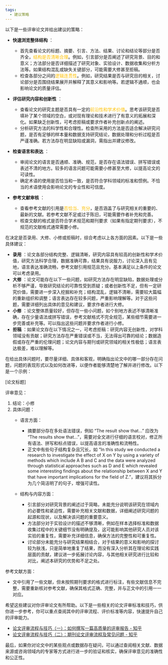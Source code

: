 ```yaml
---
tags:
  - 建议策略
---
```


以下是一些评审论文并给出建议的策略：

  * **快速浏览整体结构** ：
    * 首先查看论文的标题、摘要、引言、方法、结果、讨论和结论等部分是否齐全，<font color="#ffc000">结构是否清晰合理</font>。例如，引言部分是否阐述了研究背景、目的和意义；方法部分是否详细描述了研究对象、实验设计、数据收集和分析方法等。如果结构混乱或缺失关键部分，可能需要大修甚至拒稿。
    * 检查各部分之间的<font color="#ffc000">逻辑连贯性</font>。例如，研究结果是否与研究目的相关，讨论部分是否围绕结果展开并解释了其意义和影响等。若逻辑不通顺，也会影响论文的质量评估。

  * **评估研究内容和创新性** ：
    * 查看论文的研究主题是否具有一定的<font color="#ffc000">前沿性和学术价值</font>。思考该研究是否填补了某个领域的空白，或对现有理论和技术进行了有意义的拓展和深化。如果缺乏创新性，可考虑拒稿或要求作者补充创新点的阐述。
    * 分析研究方法的科学性和合理性。检查所采用的方法是否适合解决研究问题，是否有足够的样本量和数据支持研究结论，数据处理和分析过程是否严谨准确。若方法存在明显缺陷或漏洞，需指出并建议修改。

  * **检查语言和表达** ：
    * 审阅论文的语言是否通顺、准确、规范，是否存在语法错误、拼写错误或表述不清的地方。较多的语言问题可能需要小修甚至大修，以提高论文的可读性。
    * 确定术语的使用是否恰当和一致，是否符合学科领域的标准和惯例。不恰当的术语使用会影响论文的专业性和可信度。

  * **参考文献审核** ：
    * 查看参考文献的引用是<font color="#ffc000">否恰当、充分</font>，是否涵盖了与研究相关的重要的、最新的文献。若参考文献不足或过于陈旧，可能需要作者补充和完善。
    * 核查文献的格式是否符合学术规范和期刊要求（如果有指定期刊要求），不规范的文献格式通常需要小修。

在决定是否录用、大修、小修或拒稿时，综合考虑以上各方面的因素。以下是一些具体建议：

  * **录用** ：论文各部分结构完整、逻辑清晰，研究内容具有较高的创新性和学术价值，研究方法科学合理，数据准确可靠，结果具有说服力，讨论深入且有见地，语言表达准确流畅，参考文献引用规范且充分。基本满足以上条件的论文可以考虑录用。
  * **大修** ：论文可能存在以下一些问题，如研究方法存在明显缺陷，数据处理或分析不够严谨，导致研究结论的可靠性受到质疑；或者创新性不足，但有一定研究价值，需要进一步深入挖掘和补充；结构混乱，逻辑不清晰，需要较大篇幅的重新组织和调整；语言表达存在较多问题，严重影响理解等。对于这些问题，需要详细列出具体的意见和建议，要求作者进行大修。
  * **小修** ：论文整体质量较好，但存在一些小问题，如个别地方表述不够清晰准确，存在少量语法或拼写错误，参考文献格式不完全规范，某些细节需要进一步完善或补充等。可以指出这些问题并要求作者进行小修。
  * **拒稿** ：如果论文存在以下情况之一，可考虑拒稿：研究内容无创新性，对学科领域没有贡献；研究方法存在严重错误或不当，无法得出可靠的结论；数据造假或存在严重的伦理问题；论文内容与期刊或研究领域的相关性极低；语言表达极差，难以理解等。

在给出具体问题时，要尽量详细、具体和客观，明确指出论文中的哪一部分存在问题，问题的表现形式以及如何改进等，以便作者能够清楚地了解并进行修改。以下是一个示例：

[论文标题]

评审意见：

  1. 结论：小修
  2. 具体问题：
     * 语言方面：
       * 摘要部分存在多处语法错误，例如 “The result show that...” 应改为 “The results show that...”，需要对全文进行仔细的语言校对，修正所有语法、拼写和标点错误，以提高语言的准确性和流畅性。
       * 正文中有些句子结构复杂且冗长，如 “In this study we conducted a research to investigate the effect of X on Y by using a variety of methods which include A B and C and the data were analyzed through statistical approaches such as D and E which revealed some interesting findings about the relationship between X and Y that have important implications for the field of Z.”，建议将其拆分为几个简洁明了的句子，增强可读性。

     * 结构与内容方面：
       * 引言部分对研究背景的阐述过于简略，未能充分说明该研究在领域内的必要性和紧迫性，需要补充相关文献和数据，详细阐述研究问题的起源和现状，以及解决该问题的重要意义。
       * 方法部分对于实验设计的描述不够清晰，例如在样本选择标准和数据收集过程中的关键细节没有明确提及，这可能影响其他研究人员对该实验的重复性，需要补充详细信息，确保方法的完整性和可重复性。
       * 讨论部分未能充分与研究结果相结合，对于结果的意义和影响的探讨较为肤浅，只是简单地重复了结果，而没有深入分析其在理论和实践层面的贡献，建议进一步拓展讨论内容，与其他相关研究进行比较和对比，阐述本研究的优势和不足之处。

参考文献方面：

  * 文中引用了一些文献，但未按照期刊要求的格式进行标注，有些文献信息不完整，需要重新核对参考文献，确保其格式正确、完整，并与正文中的引用一一对应。

希望这些建议对你评审论文有所帮助。以下是一些相关的论文评审标准和技巧，供你进一步参考，你可以重点查阅其中的评审流程、评价标准等内容，快速提升自己的评审能力。

  * [论文评审流程与技巧（一）：如何撰写一篇高质量的评审报告 - 知乎](https://zhuanlan.zhihu.com/p/602788964)
  * [论文评审流程与技巧（二）：期刊论文评审流程及常见问题 - 知乎](https://zhuanlan.zhihu.com/p/603159638)

最后，如果你对论文中的某些观点或数据存在疑问，可以通过查阅相关文献、数据来源或咨询领域内的专家等方式进行进一步的验证和核实，确保评审意见的准确性和公正性。